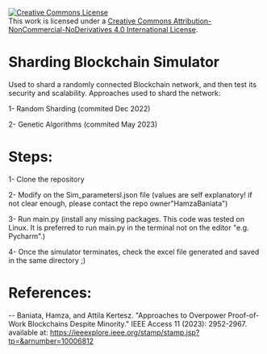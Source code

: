 <a rel="license" href="http://creativecommons.org/licenses/by-nc-nd/4.0/"><img alt="Creative Commons License" style="border-width:0" src="https://i.creativecommons.org/l/by-nc-nd/4.0/88x31.png" /></a><br />This work is licensed under a <a rel="license" href="http://creativecommons.org/licenses/by-nc-nd/4.0/">Creative Commons Attribution-NonCommercial-NoDerivatives 4.0 International License</a>.




# Sharding Blockchain Simulator

Used to shard a randomly connected Blockchain network, and then test its security and scalability. Approaches used to shard the network:

1- Random Sharding (commited Dec 2022)

2- Genetic Algorithms (commited May 2023)


# Steps:

1- Clone the repository

2- Modify on the Sim_parametersl.json file (values are self explanatory! if not clear enough, please contact the repo owner"HamzaBaniata")

3- Run main.py (install any missing packages. This code was tested on Linux. It is preferred to run main.py in the terminal not on the editor "e.g. Pycharm".)

4- Once the simulator terminates, check the excel file generated and saved in the same directory ;)


# References:
-- Baniata, Hamza, and Attila Kertesz. "Approaches to Overpower Proof-of-Work Blockchains Despite Minority." IEEE Access 11 (2023): 2952-2967.
available at: https://ieeexplore.ieee.org/stamp/stamp.jsp?tp=&arnumber=10006812
